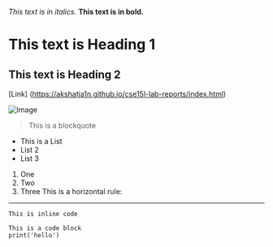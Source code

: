 *This text is in italics.*
**This text is in bold.**
# This text is Heading 1
## This text is Heading 2

[Link] (https://akshatja1n.github.io/cse15l-lab-reports/index.html)

![Image](https://images.unsplash.com/photo-1531604250646-2f0e818c4f06?ixlib=rb-1.2.1&ixid=MnwxMjA3fDB8MHxwaG90by1wYWdlfHx8fGVufDB8fHx8&auto=format&fit=crop&w=985&q=80)
> This is a blockquote
* This is a List
* List 2
* List 3
1. One
2. Two
3. Three
This is a horizontal rule:
---
`This is inline code`
```
This is a code block
print('hello')
```
